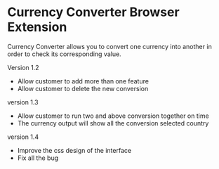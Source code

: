 # Currency Converter Browser Extension
Currency Converter allows you to convert one currency into another in order to check its corresponding value.

Version 1.2
- Allow customer to add more than one feature
- Allow customer to delete the new conversion

version 1.3
- Allow customer to run two and above conversion together on time
- The currency output will show all the conversion selected country

version 1.4 
- Improve the css design of the interface
- Fix all the bug
